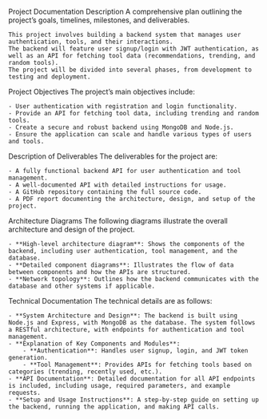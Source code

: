 Project Documentation
Description
A comprehensive plan outlining the project’s goals, timelines, milestones, and deliverables.
    
    This project involves building a backend system that manages user authentication, tools, and their interactions.
    The backend will feature user signup/login with JWT authentication, as well as an API for fetching tool data (recommendations, trending, and random tools).
    The project will be divided into several phases, from development to testing and deployment.
    
Project Objectives
The project’s main objectives include:

    - User authentication with registration and login functionality.
    - Provide an API for fetching tool data, including trending and random tools.
    - Create a secure and robust backend using MongoDB and Node.js.
    - Ensure the application can scale and handle various types of users and tools.
    
Description of Deliverables
The deliverables for the project are:

    - A fully functional backend API for user authentication and tool management.
    - A well-documented API with detailed instructions for usage.
    - A GitHub repository containing the full source code.
    - A PDF report documenting the architecture, design, and setup of the project.
    
Architecture Diagrams
The following diagrams illustrate the overall architecture and design of the project.
    
    - **High-level architecture diagram**: Shows the components of the backend, including user authentication, tool management, and the database.
    - **Detailed component diagrams**: Illustrates the flow of data between components and how the APIs are structured.
    - **Network topology**: Outlines how the backend communicates with the database and other systems if applicable.
    
Technical Documentation
The technical details are as follows:

    - **System Architecture and Design**: The backend is built using Node.js and Express, with MongoDB as the database. The system follows a RESTful architecture, with endpoints for authentication and tool management.
    - **Explanation of Key Components and Modules**: 
        - **Authentication**: Handles user signup, login, and JWT token generation.
        - **Tool Management**: Provides APIs for fetching tools based on categories (trending, recently used, etc.).
    - **API Documentation**: Detailed documentation for all API endpoints is included, including usage, required parameters, and example requests.
    - **Setup and Usage Instructions**: A step-by-step guide on setting up the backend, running the application, and making API calls.
    
    
